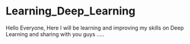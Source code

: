 # Learning_Deep_Learning

Hello Everyone, Here I will be learning and improving my skills on Deep Learning and sharing with you guys .....
